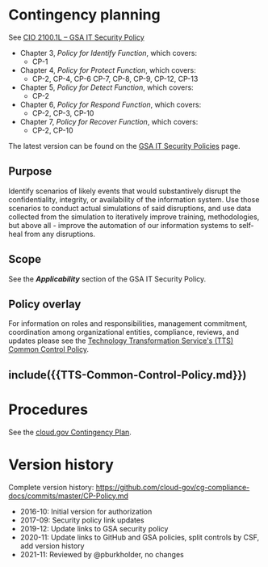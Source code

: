 # Contingency planning


See [CIO 2100.1L – GSA IT Security Policy](https://www.gsa.gov/cdnstatic/CIO_2100_1L_CHGE_1_CC040905_signed_PDF_version_7-15-2019.pdf) 

* Chapter 3, _Policy for Identify Function_, which covers:
  * CP-1
* Chapter 4, _Policy for Protect Function_, which covers:
  * CP-2, CP-4, CP-6 CP-7, CP-8, CP-9, CP-12, CP-13
* Chapter 5, _Policy for Detect Function_, which covers:
  * CP-2
* Chapter 6, _Policy for Respond Function_, which covers:
  * CP-2, CP-3, CP-10
* Chapter 7, _Policy for Recover Function_, which covers:
  * CP-2, CP-10

The latest version can be found on the [GSA IT Security Policies](https://www.gsa.gov/about-us/organization/office-of-the-chief-information-officer/chief-information-security-officer-ciso/it-security-policies) page.

## Purpose

Identify scenarios of likely events that would substantively disrupt the confidentiality, integrity, or availability of the information system. Use those scenarios to conduct actual simulations of said disruptions, and use data collected from the simulation to iteratively improve training, methodologies, but above all - improve the automation of our information systems to self-heal from any disruptions.

## Scope

See the **_Applicability_** section of the GSA IT Security Policy.

## Policy overlay

For information on roles and responsibilities, management commitment, coordination among organizational entities, compliance, reviews, and updates please see the [Technology Transformation Service's (TTS) Common Control Policy](https://github.com/cloud-gov/cg-compliance-docs/blob/master/TTS-Common-Control-Policy.md).

<!-- changequote(`{{', `}}') -->
include({{TTS-Common-Control-Policy.md}})
---
# Procedures

See the [cloud.gov Contingency Plan](https://docs.cloud.gov/ops/contingency-plan/).

# Version history

Complete version history: https://github.com/cloud-gov/cg-compliance-docs/commits/master/CP-Policy.md

* 2016-10: Initial version for authorization
* 2017-09: Security policy link updates
* 2019-12: Update links to GSA security policy
* 2020-11: Update links to GitHub and GSA policies, split controls by CSF, add version history
* 2021-11: Reviewed by @pburkholder, no changes
